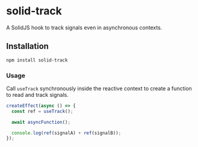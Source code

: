 # solid-track

A SolidJS hook to track signals even in asynchronous contexts.

## Installation

```bash
npm install solid-track
```

### Usage

Call `useTrack` synchronously inside the reactive context to create a function to read and track signals.

```javascript
createEffect(async () => {
  const ref = useTrack();

  await asyncFunction();

  console.log(ref(signalA) + ref(signalB));
});
```
